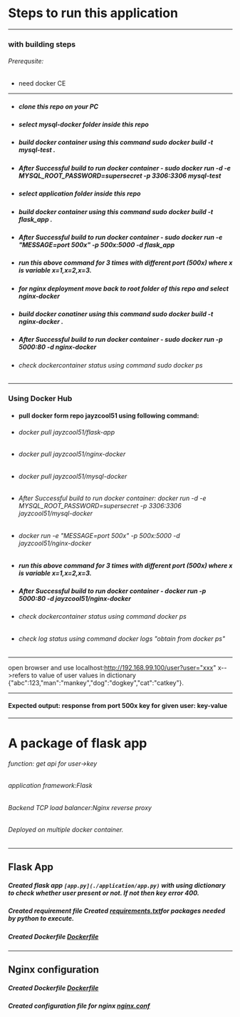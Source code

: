 # Steps to run this application
***
### with building steps
###### Prerequsite: 
* need docker CE
---
* #####  clone this repo on your PC
* #####  select mysql-docker folder inside this repo
* #####  build docker container using this command sudo docker build -t mysql-test .
* #####  After Successful build to run docker container - sudo docker run -d -e MYSQL_ROOT_PASSWORD=supersecret -p 3306:3306 mysql-test
* #####  select application folder inside this repo
* #####  build docker container using this command sudo docker build -t flask_app .
* #####  After Successful build to run docker container - sudo docker run -e "MESSAGE=port 500x" -p 500x:5000 -d flask_app
* #####  run this above command for 3 times with different port (500x) where x is variable x=1,x=2,x=3.
* #####  for nginx deployment move back to root folder of this repo and select nginx-docker
* #####  build docker conatiner using this command sudo docker build -t nginx-docker .
* #####  After Successful build to run docker container - sudo docker run -p 5000:80 -d nginx-docker
* ###### check dockercontainer status using command sudo docker ps
***
### Using Docker Hub
* #### pull docker form repo jayzcool51 using following command:
* ###### docker pull jayzcool51/flask-app
* ###### docker pull jayzcool51/nginx-docker
* ###### docker pull jayzcool51/mysql-docker
* ######  After Successful build to run docker container: docker run -d -e MYSQL_ROOT_PASSWORD=supersecret -p 3306:3306 jayzcool51/mysql-docker
* ###### docker run -e "MESSAGE=port 500x" -p 500x:5000 -d jayzcool51/nginx-docker
* #####  run this above command for 3 times with different port (500x) where x is variable x=1,x=2,x=3.
* #####  After Successful build to run docker container - docker run -p 5000:80 -d jayzcool51/nginx-docker
* ###### check dockercontainer status using command docker ps
* ###### check log status using command docker logs <Container-ID>  "obtain from docker ps"


***
open browser and use localhost:http://192.168.99.100/user?user="xxx"   x-->refers to value of user 
values in dictionary {"abc":123,"man":"mankey","dog":"dogkey","cat":"catkey"}.
***
#### Expected output: response from port 500x key for given user: key-value 
***

# A package of flask app

 ###### function: get api for user->key  
 ###### application framework:Flask  
 ###### Backend TCP load balancer:Nginx reverse proxy  
 ###### Deployed on multiple docker container.  
***
## Flask App 
##### Created flask app ```[app.py](./application/app.py)``` with using dictionary to check whether user present or not. If not then key error 400.
##### Created requirement file Created [requirements.txt](./application/requirements.txt)for packages needed by python to execute.
##### Created Dockerfile [Dockerfile](../application/Dockerfile)
***
## Nginx configuration
##### Created Dockerfile [Dockerfile](./nginx-docker/Dockerfile)
##### Created configuration file for nginx [nginx.conf](./nginx-docker/nginx.conf)
